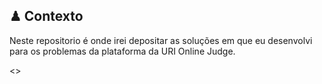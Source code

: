 <h2> ♟ Contexto </h2>
Neste repositorio é onde irei depositar as soluções em que eu desenvolvi para os problemas da plataforma da URI Online Judge. 

<>
